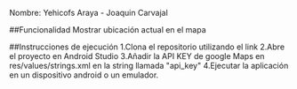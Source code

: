 Nombre: Yehicofs Araya - Joaquin Carvajal

##Funcionalidad
Mostrar ubicación actual en el mapa

##Instrucciones de ejecución
1.Clona el repositorio utilizando el link
2.Abre el proyecto en Android Studio
3.Añadir la API KEY  de google Maps en res/values/strings.xml en la string llamada "api_key"
4.Ejecutar la aplicación en un dispositivo android o un emulador.
